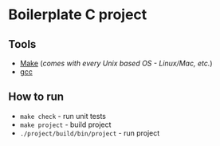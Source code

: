 Boilerplate C project
=====================

Tools
-----

- [Make](http://www.gnu.org/software/make/manual/make.html) (*comes with every Unix based OS - Linux/Mac, etc.*)
- [gcc](https://gcc.gnu.org/)

How to run
----------

- `make check` - run unit tests
- `make project` - build project
- `./project/build/bin/project` - run project
